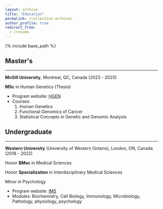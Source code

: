 ```yaml
---
layout: archive
title: "Education"
permalink: /collection-archive/
author_profile: true
redirect_from:
  - /resume
---
```


{% include base_path %}

## Master's
---
**McGill University**, Montreal, QC, Canada (2023 - 2025)

**MSc** in Human Genetics (Thesis)
* Program website: [HGEN](https://www.mcgill.ca/humangenetics/)
* Courses:
   1. Human Genetics
   2. Functional Genomics of Cancer
   3. Statistical Concepts in Genetic and Genomic Analysis 



## Undergraduate
---
**Western University** (University of Western Ontario), London, ON, Canada (2018 - 2022)

Honor **BMsc** in Medical Sciences

Honor **Specialization** in Interdisciplinary Medical Sciences

Minor in Psychology
* Program website: [IMS](https://www.schulich.uwo.ca/ims/index.html)
* Modules: Biochemistry, Cell Biology, Immunology, Microbiology, Pathology, physiology, psychology
